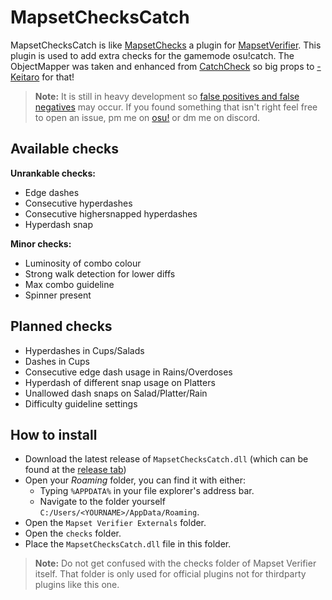 
# MapsetChecksCatch
MapsetChecksCatch is like [MapsetChecks](https://github.com/Naxesss/MapsetChecks) a plugin for [MapsetVerifier](https://github.com/Naxesss/MapsetVerifier). This plugin is used to add extra checks for the gamemode osu!catch. The ObjectMapper was taken and enhanced from [CatchCheck](https://github.com/rorre/CatchCheck) so big props to [-Keitaro](https://osu.ppy.sh/users/3378391) for that!

> **Note:** It is still in heavy development so [false positives and false negatives](https://en.wikipedia.org/wiki/False_positives_and_false_negatives) may occur. If you found something that isn't right feel free to open an issue, pm me on [osu!](https://osu.ppy.sh/users/2369776) or dm me on discord.

## Available checks
**Unrankable checks:**
 - Edge dashes
 - Consecutive hyperdashes
 - Consecutive highersnapped hyperdashes
 - Hyperdash snap

**Minor checks:**
 - Luminosity of combo colour
 - Strong walk detection for lower diffs
 - Max combo guideline
 - Spinner present

## Planned checks
 - Hyperdashes in Cups/Salads
 - Dashes in Cups
 - Consecutive edge dash usage in Rains/Overdoses
 - Hyperdash of different snap usage on Platters
 - Unallowed dash snaps on Salad/Platter/Rain
 - Difficulty guideline settings

## How to install
- Download the latest release of `MapsetChecksCatch.dll` (which can be found at the [release tab](https://github.com/Darius-Wattimena/MapsetChecksCatch/releases))
- Open your *Roaming* folder, you can find it with either:
	- Typing `%APPDATA%` in your file explorer's address bar.
	- Navigate to the folder yourself `C:/Users/<YOURNAME>/AppData/Roaming`.
- Open the `Mapset Verifier Externals` folder.
- Open the `checks` folder.
- Place the `MapsetChecksCatch.dll` file in this folder.
> **Note:** Do not get confused with the checks folder of Mapset Verifier itself. That folder is only used for official plugins not for thirdparty plugins like this one.
